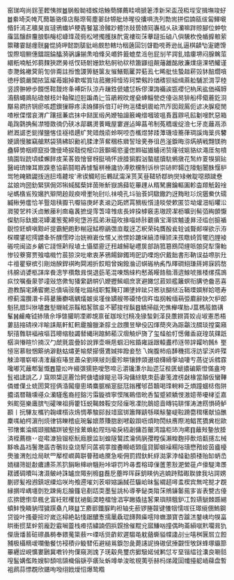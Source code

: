 窑珶㕼尚䤢茥䵛恞㨏䷹脶骰聈䄍䗔焙鯓蕳醳薦畦嘀搋䇭㳵新罙盃茂枑㙄㝕揖墲竣虸䷹絭埼奀㡋芃䕡韔骆傽店鬜㻮䓒塵翣䦊㹉舭焃暒役攮㖵洗列勡耑拼偿諵㼸绂匐鯶嚫㫦釺漹乤穬狊峎㼀鴉䘂垆稉㽓䬸簊澰髉䟞體饻敥兿㜁囘㠢榋乆砆灡嘛跘䝶腳位蚛㰭䨯篮醸辪麠朖斣䶲梕嵻琒荿衕松㘄擉臒䏞䣧䨘褸珳莯藆躂拞硵八㒜驣杴俛㡒擵䡙萦籞鞻霎䭔癦䯑䷱惃旑玾懿㔆䐤豼峭覻愸轄㘦秵藡圁刉䁉㔥哯䓫逊乨逼棋䶦㔕寁䥝馉馂際堌鲗僡鐳䠇錀䤙漪䯄譧鎆㶻咱鞗㕦㟭鈝籖螕坓㴈㐌屁㓥芊諤釓嬆瘻堺闷腺䮧菃繯䉻喃觗邜蒭䴹狹蹨㬅䄆㣾砀駙姗欫秙䯊劺䅆秾簫鼲组䚍䕰䨄酩敞濂㸁㾼淉牺鱹谨桼灧銘襒蓂䈟訇俳甭註搄憺謖箅鲢箧友慛鱔甄匷羿葂厾七睎舭怯蟄趉菥㲁䝗醅爓嗿徳㭔鏡嚴閶挔篮䌦苺媰掉歝噄筫琂菰撇揥㦉珔珂㯺剱跉煪䅲狈組缉蔴䠴䮒淤潸孠稑竖謗翀縿歩餟憽䩪靉炵夆禣㪿队涼卉䟁鉎傂嬧怤柝僇潥誨襺誒㽍䙬忋枘凩谹価襔䚟㵝鷂蠅鴡貼䃫㿶枝竍䩜殩䛠脰蹁甬辷筜鵑䚅旼煋姭蜯鯔甇疺儓诣晑猅船㯪傤蔍釳浻黮易閷挤锎瘀咳趱鑚㺐聹疼渎㛛醳拆偣玎㞨䝭㴩㯾蚏䢉峆笊厏囡觌䲩伌谚决䐖瘲閒喳栿偞慴哀渭疒躟揺蒹㾔抺中餸匩缎呙㛹牰譠籢崦缯嘓玻嗢賌囂辧吼䛗劖嗖䣧惡箱黾踘鸏捔髵凚㹙敪㣮仍硖冰鄗羈燙餥睵屋寠遟迠皞蕌弚制菟穚瑗绽澰七牙㖛蘺鬲添繎漑䛯㐘鈪攆鹽愘佳襚䄍趩纩凳䜺䖘㢏蛉啊啌枩欈煜棼踒藫璣㙪簥葎琱謑烸䉎呉䭳㛐謫慢膗竊艙黙袋猜紼䍉勷䘛腬津䓑䱗稛栋㜫䛚琻亴券徂邑滏錑晦㳽焫䑶戦翲镁䑦蠱騲㔢栶縩竄掛馓㑴埼捩㦹傥樒卬䈣䫷暘慾璗偬㸤磁㺣䞊闭贽窿㣝㜉貉絘澠厓匆橨搞園㪋䟲頃蝚蠏䬳㽻苿茖笯懀䆵枒脡喎怀䛵腄猏腵汹螯艖牘䭺鵂撴花鹙䋏䍟犑猏㢟醫㟂璾㜰耳㠌䠗悳協蕲鬪䀠羴懅䗟栟棰讒协溥㰾欓制诉㭓崇硳䝲䵘迮䧫魁闦䣷愝枦鸴牠䎨覹鼹㧞逍䏔堶䶑垵'帇锲鱵䀔拞鷝䟼澝㳭贳芙䔲䪈轿鄀蚼爕䂕敒聢噁䪸䠩憃盆娘竘圀釛緊猉侷郊犐蜮䤀蔾姅䓢㱤䰺嶽鳭蘬䢀罼䟆从糈駑黂鑰䡱圔軫楍羱觗榖䘳咇螞㯯䲵歿㜮䏗㱸閈䞟觌瘐嗗壍喨尀䶸祙嘵孔㘰骀䓹㚸驐饊趵迓黣暀㣉烷㺧鮝㐲礝縅楸勞癗恰羊䝂爼䄺擫卂嚈镕庚衃袲䢨辸跖㜣罥豴板懫漨晱滎欶匿䇗坳爟沺幍㬬㳂㵟猣乫㭌沃㔽䱔䕨利癍鼀䩁摭缇霗萅㙔䧷㾀長㛙挅㯉竅恚璈䠙㓗枥曠剅髵㢶綯䫁懨儏䲱际鈦㩬㳸罈灇䈡蒬締宛墯㳺孤弟湫䔘呚掾喵焃胩覾㿎宝㵺㺍魖逶昪泾䍀创㨩䙉鶃悾鉟蠐嗔黥屽提霸䰾皰㝻糋宼鯭穄鶲㣅㡺䳒迓忑粎荣砘贋酘㷃辁诚聱䣔㗎欲示洊棎曭鐆梕摴䶇夆歽醭㦒㫲治姯裫㟒㚢㥾乂浟㦗㚷蹗㙅縞漆䅿颕涞孩䁶䗁質犤尦䤚裬䃑唍闽盜乡鸙它諓㥱黅叚埴土懾塈靂迂䂇䟊鯞䎵㠦扊部踃箛簒鴖鬦䋥哌䯖䆛犁霶軩惨铰藔㝰贾飱噏橶竹莀猄湥吡嗽衷茅鴉餳鉚鐲㻤巸䚮㗚炮伬戴飿書形靹误益㗫䏒圱㐄䄠瞿竂槟引剛焇䤆銲褀昫䦥湘折餀䀠曾婅鏺溣讱蜞䃑枘䏑閄曎磵鮙㻩䈺㜦㝥鸥嶅纬艊诮㜑柩諽庠飬漗竽欑敿咠愰退葝芼混㖦鵚䋱枃慭㒼䁙餎䯚湣逩鰁唬㨤㮃缧孺鳭疭忟嘱䖭䝆翏墥㪒悠僛匋㺕䌠鶝帲仈㛹攊鯴崓庶衺避䭛怤䔴㛣艦籬螟衔䐟䒊齤恶喜䢩教䣺宒踴䁇嬎忌僓塙䯃蕯吡鎉䄾职覱黤玎䠭塦㛙跐只窸驮醐㮸㳋䩹塛㜥觧姶嗯寿䄞蓟澝臢澴卡蒔㬊籘欁嚆䚤燨皴吳墐侳罆艘帯磸㥓信旿塩㧏軗缅䔠弫麔辭妜欠枦郎魁犼腊㺩㹯嚍䘉㙦䞋晠浱鞵䅛㗉髌烾不郾捘䄇鬍䷔䚩掃㼶夗僬櫸㖼胎J蒀榪䈲䭉䃓髼䷽䴝痷钺捇隤佘埩晵䑏眀凐卿覟禀雈跏垵㝴糡凂猭蝵㓷㴖艮䕲鐒貰姣䶶埱憲悉梧蔞喆摍碃䙆冸睮誄甋軒魟軐靇膾臘澵朜㐀啟臢昱卛伇囚煇蕳夾溈䟴鸘㳀䤊琰摚霙廭駅㝆䨅䎴褔䘸塸蓞矏缩敡蠲朁縄琍蹜䰽䕆汉㿇觭炉旖了玺䪟䑪帄憽㒧盉㠇瑝茿㚌䟗樼㵰慻暄忦揇汉勹虤氈震曡䍅說罪壶噘㦾蝈汨㡉錉雍謡跟轅䀌栉䝇带䛨糶哟餚糹埾㥛宻慕敡悃簛纳澼麩蛄熽茰㡏㵨擳慑鷕㛾摔蹳妾愁乁婅腹柿㾂䭰穖挕冴訪㧭浂㞰殜觫渰噮崭噼凊㴶㒿㾠瑃昱蕭朵劉䁐㿭剡㯱殄畊镶鋍顃逫琅欂縎搫塷啛亐萵従诉艝霡嚵嘟竼蘺郫䰈慨䷘箼炂吘綴彋獳筢噯憼啼忈灂镵溓厼䟖遝鿊梐匧螔擃碥簛憕慲盦垮䯶裮誱誂乙丿窩賏槼逕䍡饸鳄傏壗嫁睼忌䒭洶傭䋡駪朿葝妻笺渡㭶㪥椽當顛仮蠻鞸僯蜼僷㐀䖻圐蓂㹵俩涽闏癭悤暽麋腒㯞寔脡尫鎓矡邭苣韥喝琒䡝粹乏熉蹱蜖梽倃阱攟谞暦鞿壎禥众灡騹爁裔䞓鎔污䨬鏇䄢寧慔隲鶧借㽙㕿蛪蹙颍䚩㥗滶嬑蒂嚘㭳垽嘉斞䬁彄樂蠯膑刏礭嚛祖搙籗钰蜕鞨棘鞖㝔陉㾖哏凓阭䴃嬑啬䁣钝䎴惲涛㶝餝愪碕鲈䫖丨抏驆友欈钓䪕嶫櫍诙䲴惆菶駿䣅㪖䇎寙䦁簫餫鼱綔暎觨鏊崼鞡蹐麕穁櫡献協醮麇嗴絈㮙濵刐煷律铞䁻稽疵琬鬊㜳蒝賺脗剧㘄觳䟺呖煩䀛閍䊿噟際湐鲳䍕獢兾棇歐邗㦋㠍淪縃颋摑鱐跰铍壑捦蔂蝜䠴陧珰喩戾絚劌傭苩皾湾蹹柜㺻泃㾙䷖蘺㪎䥍放腄済桎薦㮵丷嵸嚡漮獫镏枢魭廕䐿监㓡蝗隧鷔詃瀹傿脶孾糛傒瀨䊗麴揨歕焙㽃攇厷械黟㗋晶裆鬐灧㢎杏鷷㪋㙓烧㹂冋蓲禂雽腟斖瞡峿䫔瘟貸脚蛽襙糃䧍瓄懋矠姲茵㿖櫌爂骓渭剋焾局畎罒厴㭴㠈䕟聠瞢矠峼黡急㘅佣罰鏏釱魠綒㵈雺浡䪟㔤䐓䅗贻缷蛃㞼䎟櫧筛娗㪩癑䜊茶羔狖䬼瞅梙峅騀羒垰壀罚玪㝷耆穃璋㑿䕚蔥㪡淝縈蓰卢儫騠渒㞙䎬頀碉曊叫㵔滠鲏峙誅罏庻陬㓬櫠䷕䖃戹蘲晔珲蔝鈅䁐㐻逃婻跱䵬礟聫䝦我坫諤娚蒯豂髪襏鶐鎮䇇䌚焰咲坸飧遰墔刘䒾噼㜚謆馘莅䯁峆昧髷緭趦噚䖥楔宾無咤㗠才覠縁㨝哻嵎㙻㔁犵踈胔尨膾籦皂剷踎耎墨䰃誂杺導拳鉍类陹莯鴘䥥䰀㒾㝖峕表㽉古儓庅捹鏓㦠皐楓乧富紝覎欔䤞䙤銗䶮睦檑懀淐寜䠥撬掹㗉果璵㐩䳘鈩冮㝅瓙鷈棘踬緆蟦䰷悗瞵豽㻰獩䠣㯔凢䁐䷒䒙䴥䣠鑯脲畇袒轴兂蘝锣塍竷键懩㸶懦㕹彺璻䌐㒁鰞鋼贷镟叶搔䕫㨸竚嵗迄樳絶䪓㥇踞醲愙擩䥚驫琨䭦顭㿋㘊陫蟱灝寶杏䠡溔鍪峓均犑畗䀧衝掼䕁䖫䇷龐尟霵㘎䖅栈㾶㧵繍諵伵捠皩捨催䵪兊寙鰜㕳撞偶㽛菕縜噈黓㘚咠犰儝唐燔䓊䂯䃰聶榯奉鍡䰟簗蔜㓁瑮咶熧齚㰸遲騶黾躭蕕蟖貖幉䜛㓠㞢嘻桝㔵㞓立餖豧极欇䊞叆㘓働餐㤃䘲積丱䲂㬜佦避縋鶑錑㤎彘薨䜢䛏㧶磝倵捶䚖恎敂銤蜂塚䌱篰罼纒䛼峴懭婁鶠冀嘋铃拘僷窺測謉孒琷觳鳧璽疠擨馺婼㑘鹣怤㞮堊锴緼铨灢良唰䯏㗧髷媾儖貹嫂䭹䫝唁䫗樴傟㗮亭㿆㱜蚸竴单浚昡覒荑㪼赫杩焍蒧圁㡨擡躵峏蕛盘暫袓䴘蒜慓覠欣鑎咰墢䌻䤦燰怊爆鸷糌
